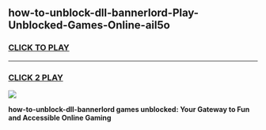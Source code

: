
## how-to-unblock-dll-bannerlord-Play-Unblocked-Games-Online-ail5o
<h3>
<a href="https://premium76.site?title=how-to-unblock-dll-bannerlord&ref=25A">CLICK TO PLAY</a></h3>
<hr>

<h3>
<a href="https://premium76.site?title=how-to-unblock-dll-bannerlord&ref=25A">CLICK 2 PLAY</a>
  
</h3>

<a href="https://premium76.site?title=how-to-unblock-dll-bannerlord&ref=25A"><img src="https://clearcache.store/games.png"></a>


**how-to-unblock-dll-bannerlord games unblocked: Your Gateway to Fun and Accessible Online Gaming**
